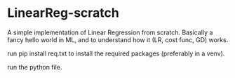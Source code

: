 # LinearReg-scratch
A simple implementation of Linear Regression from scratch. Basically a fancy hello world in ML, and to understand how it (LR, cost func, GD) works.


run pip install req.txt to install the required packages (preferably in a venv).

run the python file.

